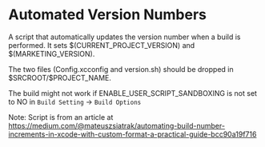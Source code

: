# Automated Version Numbers

A script that automatically updates the version number when a build is performed.  It sets $(CURRENT\_PROJECT\_VERSION) and $(MARKETING\_VERSION).

The two files (Config.xcconfig and version.sh) should be dropped in \$SRCROOT/\$PROJECT_NAME.  

The build might not work if ENABLE_USER_SCRIPT_SANDBOXING is not set to NO in `Build Setting` -> `Build Options`


Note: Script is from an article at https://medium.com/@mateuszsiatrak/automating-build-number-increments-in-xcode-with-custom-format-a-practical-guide-bcc90a19f716

